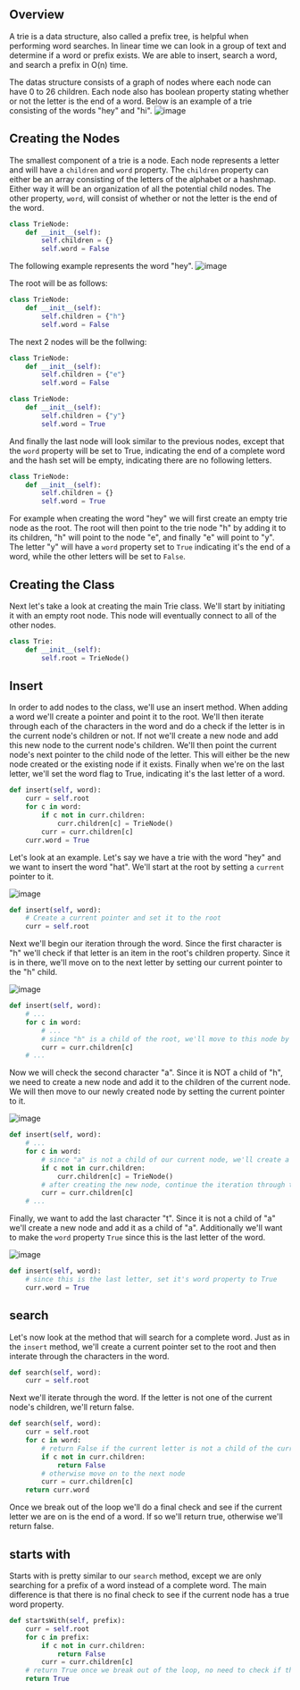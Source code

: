 ## Overview
A trie is a data structure, also called a prefix tree, is helpful when performing word searches.  In linear time we can look in a group of text and determine if a word or prefix exists. We are able to insert, search a word, and search a prefix in O(n) time.

The datas structure consists of a graph of nodes where each node can have 0 to 26 children.  Each node also has boolean property stating whether or not the letter is the end of a word. Below is an example of a trie consisting of the words "hey" and "hi".
![image](https://github.com/mlizchap/DataStructureNotes/assets/40478204/82271a20-ceab-4c5b-bbdf-f682fca0714c)


## Creating the Nodes
The smallest component of a trie is a node.  Each node represents a letter and will have a `children` and `word` property.  The `children` property can either be an array consisting of the letters of the alphabet or a hashmap.  Either way it will be an organization of all the potential child nodes.  The other property, `word`, will consist of whether or not the letter is the end of the word.

```python
class TrieNode:
    def __init__(self):
        self.children = {}
        self.word = False
```
The following example represents the word "hey".
![image](https://github.com/mlizchap/DataStructureNotes/assets/40478204/b94a5f75-dd49-4aae-b631-10c69a9a0cd0)

The root will be as follows:
```python
class TrieNode:
    def __init__(self):
        self.children = {"h"}
        self.word = False
```

The next 2 nodes will be the follwing:
```python
class TrieNode:
    def __init__(self):
        self.children = {"e"}
        self.word = False

class TrieNode:
    def __init__(self):
        self.children = {"y"}
        self.word = True
```
And finally the last node will look similar to the previous nodes, except that the `word` property will be set to True, indicating the end of a complete word and the hash set will be empty, indicating there are no following letters.
```python
class TrieNode:
    def __init__(self):
        self.children = {}
        self.word = True
```

For example when creating the word "hey" we will first create an empty trie node as the root.  The root will then point to the trie node "h" by adding it to its children, "h" will point to the node "e", and finally "e" will point to "y". The letter "y" will have a `word` property set to `True` indicating it's the end of a word, while the other letters will be set to `False`.

## Creating the Class
Next let's take a look at creating the main Trie class.  We'll start by initiating it with an empty root node.  This node will eventually connect to all of the other nodes.
```python
class Trie:
    def __init__(self):
        self.root = TrieNode()
```

## Insert
In order to add nodes to the class, we'll use an insert method.  When adding a word we'll create a pointer and point it to the root.  We'll then iterate through each of the characters in the word and do a check if the letter is in the current node's children or not.  If not we'll create a new node and add this new node to the current node's children.  We'll then point the current node's next pointer to the child node of the letter.  This will either be the new node created or the existing node if it exists.  Finally when we're on the last letter, we'll set the word flag to True, indicating it's the last letter of a word.
```python
def insert(self, word):
    curr = self.root
    for c in word:
        if c not in curr.children:
            curr.children[c] = TrieNode()
        curr = curr.children[c]
    curr.word = True
```
Let's look at an example.  Let's say we have a trie with the word "hey" and we want to insert the word "hat".  We'll start at the root by setting a `current` pointer to it.  

![image](https://github.com/mlizchap/DataStructureNotes/assets/40478204/f4032c06-c554-4925-a1ad-ca9fb8f477f9)

```python
def insert(self, word):
    # Create a current pointer and set it to the root
    curr = self.root
```

Next we'll begin our iteration through the word.  Since the first character is "h" we'll check if that letter is an item in the root's children property.   Since it is in there, we'll move on to the next letter by setting our current pointer to the "h" child.

![image](https://github.com/mlizchap/DataStructureNotes/assets/40478204/67b573be-e838-4e15-a9fb-4839ad180087)

```python
def insert(self, word):
    # ...
    for c in word:
        # ...
        # since "h" is a child of the root, we'll move to this node by pointing the current pointer to it
        curr = curr.children[c]
    # ...
```

Now we will check the second character "a".  Since it is NOT a child of "h", we need to create a new node and add it to the children of the current node.  We will then move to our newly created node by setting the current pointer to it.

![image](https://github.com/mlizchap/DataStructureNotes/assets/40478204/f4f631f5-f968-46a9-9232-cb8b6456add3)

```python
def insert(self, word):
    # ...
    for c in word:
        # since "a" is not a child of our current node, we'll create a new node and set it as one of our current node's children.
        if c not in curr.children:
            curr.children[c] = TrieNode()
        # after creating the new node, continue the iteration through the tree
        curr = curr.children[c]
    # ...
```


Finally, we want to add the last character "t".  Since it is not a child of "a" we'll create a new node and add it as a child of "a".  Additionally we'll want to make the `word` property `True` since this is the last letter of the word.

![image](https://github.com/mlizchap/DataStructureNotes/assets/40478204/ca9fa3ed-35b9-4865-8850-29b43cec164e)

```python
def insert(self, word):
    # since this is the last letter, set it's word property to True
    curr.word = True
```

## search
Let's now look at the method that will search for a complete word. Just as in the `insert` method, we'll create a current pointer set to the root and then interate through the characters in the word.  
```python
def search(self, word):
    curr = self.root
```

Next we'll iterate through the word.  If the letter is not one of the current node's children, we'll return false.
```python
def search(self, word):
    curr = self.root
    for c in word:
        # return False if the current letter is not a child of the current pointer
        if c not in curr.children:
            return False
        # otherwise move on to the next node
        curr = curr.children[c]
    return curr.word
```

Once we break out of the loop we'll do a final check and see if the current letter we are on is the end of a word.  If so we'll return true, otherwise we'll return false.


## starts with
Starts with is pretty similar to our `search` method, except we are only searching for a prefix of a word instead of a complete word.  The main difference is that there is no final check to see if the current node has a true word property.
```python
def startsWith(self, prefix):
    curr = self.root
    for c in prefix:
        if c not in curr.children:
            return False
        curr = curr.children[c]
    # return True once we break out of the loop, no need to check if there is a True word value
    return True
```



